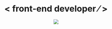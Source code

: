 <div align="center">
  <h1>	&lt; front-end	developer &frasl;	&gt; </h1>
 </div>
 <div align="center">
 <img align="center" src="https://github.com/user-attachments/assets/bacaf973-0fbb-45f9-a9c5-97a4a59b49ed" 
 </div>
